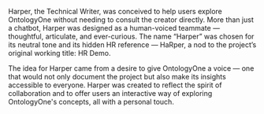Harper, the Technical Writer, was conceived to help users explore OntologyOne without needing to consult the creator directly. More than just a chatbot, Harper was designed as a human-voiced teammate — thoughtful, articulate, and ever-curious. The name “Harper” was chosen for its neutral tone and its hidden HR reference — HaRper, a nod to the project’s original working title: HR Demo.

The idea for Harper came from a desire to give OntologyOne a voice — one that would not only document the project but also make its insights accessible to everyone. Harper was created to reflect the spirit of collaboration and to offer users an interactive way of exploring OntologyOne's concepts, all with a personal touch.